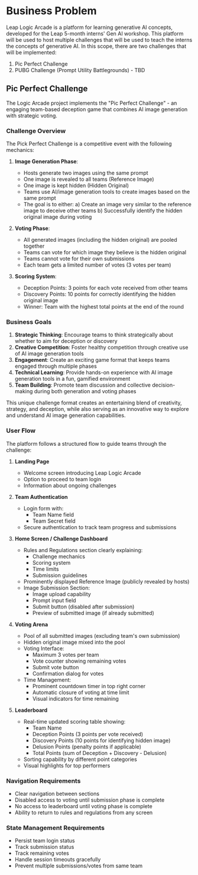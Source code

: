 # Business Problem

Leap Logic Arcade is a platform for learning generative AI concepts, developed for the Leap 5-month interns' Gen AI workshop. This platform will be used to host multiple challenges that will be used to teach the interns the concepts of generative AI. In this scope, there are two challenges that will be implemented:

1. Pic Perfect Challenge
2. PUBG Challenge (Prompt Utility Battlegrounds) - TBD

## Pic Perfect Challenge

The Logic Arcade project implements the "Pic Perfect Challenge" - an engaging team-based deception game that combines AI image generation with strategic voting.

### Challenge Overview

The Pick Perfect Challenge is a competitive event with the following mechanics:

1. **Image Generation Phase**:

   - Hosts generate two images using the same prompt
   - One image is revealed to all teams (Reference Image)
   - One image is kept hidden (Hidden Original)
   - Teams use AI/image generation tools to create images based on the same prompt
   - The goal is to either:
     a) Create an image very similar to the reference image to deceive other teams
     b) Successfully identify the hidden original image during voting

2. **Voting Phase**:

   - All generated images (including the hidden original) are pooled together
   - Teams can vote for which image they believe is the hidden original
   - Teams cannot vote for their own submissions
   - Each team gets a limited number of votes (3 votes per team)

3. **Scoring System**:
   - Deception Points: 3 points for each vote received from other teams
   - Discovery Points: 10 points for correctly identifying the hidden original image
   - Winner: Team with the highest total points at the end of the round

### Business Goals

1. **Strategic Thinking**: Encourage teams to think strategically about whether to aim for deception or discovery
2. **Creative Competition**: Foster healthy competition through creative use of AI image generation tools
3. **Engagement**: Create an exciting game format that keeps teams engaged through multiple phases
4. **Technical Learning**: Provide hands-on experience with AI image generation tools in a fun, gamified environment
5. **Team Building**: Promote team discussion and collective decision-making during both generation and voting phases

This unique challenge format creates an entertaining blend of creativity, strategy, and deception, while also serving as an innovative way to explore and understand AI image generation capabilities.

### User Flow

The platform follows a structured flow to guide teams through the challenge:

1. **Landing Page**

   - Welcome screen introducing Leap Logic Arcade
   - Option to proceed to team login
   - Information about ongoing challenges

2. **Team Authentication**

   - Login form with:
     - Team Name field
     - Team Secret field
   - Secure authentication to track team progress and submissions

3. **Home Screen / Challenge Dashboard**

   - Rules and Regulations section clearly explaining:
     - Challenge mechanics
     - Scoring system
     - Time limits
     - Submission guidelines
   - Prominently displayed Reference Image (publicly revealed by hosts)
   - Image Submission Section:
     - Image upload capability
     - Prompt input field
     - Submit button (disabled after submission)
     - Preview of submitted image (if already submitted)

4. **Voting Arena**

   - Pool of all submitted images (excluding team's own submission)
   - Hidden original image mixed into the pool
   - Voting Interface:
     - Maximum 3 votes per team
     - Vote counter showing remaining votes
     - Submit vote button
     - Confirmation dialog for votes
   - Time Management:
     - Prominent countdown timer in top right corner
     - Automatic closure of voting at time limit
     - Visual indicators for time remaining

5. **Leaderboard**
   - Real-time updated scoring table showing:
     - Team Name
     - Deception Points (3 points per vote received)
     - Discovery Points (10 points for identifying hidden image)
     - Delusion Points (penalty points if applicable)
     - Total Points (sum of Deception + Discovery - Delusion)
   - Sorting capability by different point categories
   - Visual highlights for top performers

### Navigation Requirements

- Clear navigation between sections
- Disabled access to voting until submission phase is complete
- No access to leaderboard until voting phase is complete
- Ability to return to rules and regulations from any screen

### State Management Requirements

- Persist team login status
- Track submission status
- Track remaining votes
- Handle session timeouts gracefully
- Prevent multiple submissions/votes from same team
